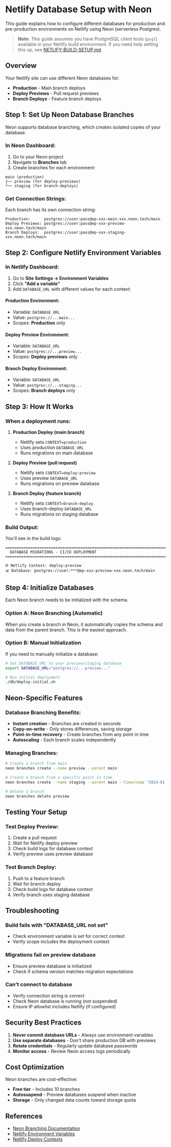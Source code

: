 # Netlify Database Setup with Neon

This guide explains how to configure different databases for production and pre-production environments on Netlify using Neon (serverless Postgres).

> **Note:** This guide assumes you have PostgreSQL client tools (`psql`) available in your Netlify build environment. If you need help setting this up, see [NETLIFY-BUILD-SETUP.md](./NETLIFY-BUILD-SETUP.md).

## Overview

Your Netlify site can use different Neon databases for:
- **Production** - Main branch deploys
- **Deploy Previews** - Pull request previews
- **Branch Deploys** - Feature branch deploys

## Step 1: Set Up Neon Database Branches

Neon supports database branching, which creates isolated copies of your database.

### In Neon Dashboard:

1. Go to your Neon project
2. Navigate to **Branches** tab
3. Create branches for each environment:

```
main (production)
├── preview (for deploy-previews)
└── staging (for branch-deploys)
```

### Get Connection Strings:

Each branch has its own connection string:

```
Production:      postgres://user:pass@ep-xxx-main-xxx.neon.tech/main
Deploy Previews: postgres://user:pass@ep-xxx-preview-xxx.neon.tech/main
Branch Deploys:  postgres://user:pass@ep-xxx-staging-xxx.neon.tech/main
```

## Step 2: Configure Netlify Environment Variables

### In Netlify Dashboard:

1. Go to **Site Settings → Environment Variables**
2. Click **"Add a variable"**
3. Add `DATABASE_URL` with different values for each context:

#### Production Environment:
- Variable: `DATABASE_URL`
- Value: `postgres://...main...`
- Scopes: **Production** only

#### Deploy Preview Environment:
- Variable: `DATABASE_URL`
- Value: `postgres://...preview...`
- Scopes: **Deploy previews** only

#### Branch Deploy Environment:
- Variable: `DATABASE_URL`
- Value: `postgres://...staging...`
- Scopes: **Branch deploys** only

## Step 3: How It Works

### When a deployment runs:

1. **Production Deploy (main branch)**
   - Netlify sets `CONTEXT=production`
   - Uses production `DATABASE_URL`
   - Runs migrations on main database

2. **Deploy Preview (pull request)**
   - Netlify sets `CONTEXT=deploy-preview`
   - Uses preview `DATABASE_URL`
   - Runs migrations on preview database

3. **Branch Deploy (feature branch)**
   - Netlify sets `CONTEXT=branch-deploy`
   - Uses branch-deploy `DATABASE_URL`
   - Runs migrations on staging database

### Build Output:

You'll see in the build logs:
```
============================================================================
  DATABASE MIGRATIONS - CI/CD DEPLOYMENT
============================================================================

🌐 Netlify Context: deploy-preview
📊 Database: postgres://user:***@ep-xxx-preview-xxx.neon.tech/main
```

## Step 4: Initialize Databases

Each Neon branch needs to be initialized with the schema.

### Option A: Neon Branching (Automatic)

When you create a branch in Neon, it automatically copies the schema and data from the parent branch. This is the easiest approach.

### Option B: Manual Initialization

If you need to manually initialize a database:

```bash
# Set DATABASE_URL to your preview/staging database
export DATABASE_URL="postgres://...preview..."

# Run initial deployment
./db/deploy-initial.sh
```

## Neon-Specific Features

### Database Branching Benefits:
- **Instant creation** - Branches are created in seconds
- **Copy-on-write** - Only stores differences, saving storage
- **Point-in-time recovery** - Create branches from any point in time
- **Autoscaling** - Each branch scales independently

### Managing Branches:

```bash
# Create a branch from main
neon branches create --name preview --parent main

# Create a branch from a specific point in time
neon branches create --name staging --parent main --timestamp "2024-01-15 10:00:00"

# Delete a branch
neon branches delete preview
```

## Testing Your Setup

### Test Deploy Preview:

1. Create a pull request
2. Wait for Netlify deploy preview
3. Check build logs for database context
4. Verify preview uses preview database

### Test Branch Deploy:

1. Push to a feature branch
2. Wait for branch deploy
3. Check build logs for database context
4. Verify branch uses staging database

## Troubleshooting

### Build fails with "DATABASE_URL not set"
- Check environment variable is set for correct context
- Verify scope includes the deployment context

### Migrations fail on preview database
- Ensure preview database is initialized
- Check if schema version matches migration expectations

### Can't connect to database
- Verify connection string is correct
- Check Neon database is running (not suspended)
- Ensure IP allowlist includes Netlify (if configured)

## Security Best Practices

1. **Never commit database URLs** - Always use environment variables
2. **Use separate databases** - Don't share production DB with previews
3. **Rotate credentials** - Regularly update database passwords
4. **Monitor access** - Review Neon access logs periodically

## Cost Optimization

Neon branches are cost-effective:
- **Free tier** - Includes 10 branches
- **Autosuspend** - Preview databases suspend when inactive
- **Storage** - Only changed data counts toward storage quota

## References

- [Neon Branching Documentation](https://neon.tech/docs/guides/branching)
- [Netlify Environment Variables](https://docs.netlify.com/environment-variables/overview/)
- [Netlify Deploy Contexts](https://docs.netlify.com/site-deploys/overview/#deploy-contexts)
